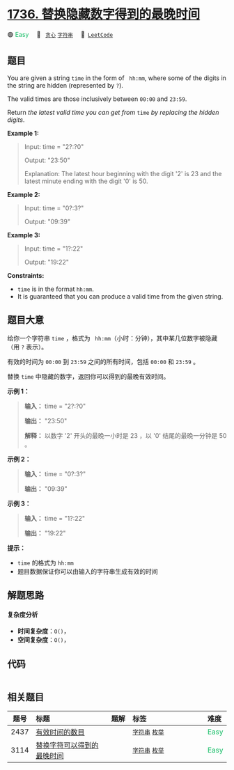 # [1736. 替换隐藏数字得到的最晚时间](https://leetcode.com/problems/latest-time-by-replacing-hidden-digits)

🟢 <font color=#15bd66>Easy</font>&emsp; 🔖&ensp; [`贪心`](/leetcode/outline/tag/greedy.md) [`字符串`](/leetcode/outline/tag/string.md)&emsp; 🔗&ensp;[`LeetCode`](https://leetcode.com/problems/latest-time-by-replacing-hidden-digits)


## 题目

You are given a string `time` in the form of ` hh:mm`, where some of the
digits in the string are hidden (represented by `?`).

The valid times are those inclusively between `00:00` and `23:59`.

Return _the latest valid time you can get from_ `time` _by replacing the
hidden_ _digits_.



**Example 1:**

> Input: time = "2?:?0"
> 
> Output: "23:50"
> 
> Explanation: The latest hour beginning with the digit '2' is 23 and the latest minute ending with the digit '0' is 50.

**Example 2:**

> Input: time = "0?:3?"
> 
> Output: "09:39"

**Example 3:**

> Input: time = "1?:22"
> 
> Output: "19:22"

**Constraints:**

  * `time` is in the format `hh:mm`.
  * It is guaranteed that you can produce a valid time from the given string.


## 题目大意

给你一个字符串 `time` ，格式为 ` hh:mm`（小时：分钟），其中某几位数字被隐藏（用 `?` 表示）。

有效的时间为 `00:00` 到 `23:59` 之间的所有时间，包括 `00:00` 和 `23:59` 。

替换 `time` 中隐藏的数字，返回你可以得到的最晚有效时间。

**示例 1：**

> 
> 
> 
> 
> 
> **输入：** time = "2?:?0"
> 
> **输出：** "23:50"
> 
> **解释：** 以数字 '2' 开头的最晚一小时是 23 ，以 '0' 结尾的最晚一分钟是 50 。
> 
> 

**示例 2：**

> 
> 
> 
> 
> 
> **输入：** time = "0?:3?"
> 
> **输出：** "09:39"
> 
> 

**示例 3：**

> 
> 
> 
> 
> 
> **输入：** time = "1?:22"
> 
> **输出：** "19:22"
> 
> 

**提示：**

  * `time` 的格式为 `hh:mm`
  * 题目数据保证你可以由输入的字符串生成有效的时间


## 解题思路

#### 复杂度分析

- **时间复杂度**：`O()`，
- **空间复杂度**：`O()`，

## 代码

```javascript

```

## 相关题目

| 题号 | 标题 | 题解 | 标签 | 难度 |
| :------: | :------ | :------: | :------ | :------ |
| 2437 | [有效时间的数目](https://leetcode.com/problems/number-of-valid-clock-times) |  |  [`字符串`](/leetcode/outline/tag/string.md) [`枚举`](/leetcode/outline/tag/enumeration.md) | <font color=#15bd66>Easy</font> |
| 3114 | [替换字符可以得到的最晚时间](https://leetcode.com/problems/latest-time-you-can-obtain-after-replacing-characters) |  |  [`字符串`](/leetcode/outline/tag/string.md) [`枚举`](/leetcode/outline/tag/enumeration.md) | <font color=#15bd66>Easy</font> |

<style>
.blue {
    background-color: #096dd9;
    padding: 0.25rem 0.5rem;
    margin: 0;
    font-size: 0.85em;
    border-radius: 3px;
    color: white;
    font-weight: 500;
}
table th:first-of-type { width: 10%; }
table th:nth-of-type(2) { width: 35%; }
table th:nth-of-type(3) { width: 10%; }
table th:nth-of-type(4) { width: 35%; }
table th:nth-of-type(5) { width: 10%; }
</style>
